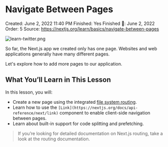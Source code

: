 # Navigate Between Pages

Created: June 2, 2022 11:40 PM
Finished: Yes
Finished 📅: June 2, 2022
Order: 5
Source: https://nextjs.org/learn/basics/navigate-between-pages

![learn-twitter.png](Navigate%20Between%20Pages%20dd03235a56384a64bef78ec67474c9e7/learn-twitter.png)

So far, the Next.js app we created only has one page. Websites and web applications generally have many different pages.

Let's explore how to add more pages to our application.

## What You’ll Learn in This Lesson

In this lesson, you will:

- Create a new page using the integrated [file system routing](https://nextjs.org/docs/routing/introduction).
- Learn how to use the `[Link](https://nextjs.org/docs/api-reference/next/link)` component to enable client-side navigation between pages.
- Learn about built-in support for code splitting and prefetching.

> If you’re looking for detailed documentation on Next.js routing, take a look at the routing documentation.
>